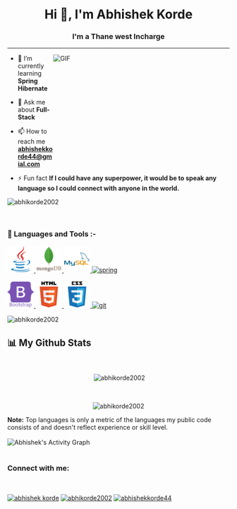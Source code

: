 <h1 align="center">Hi 👋, I'm Abhishek Korde</h1>

<h3 align="center">I'm a Thane west Incharge</h3>
<hr/>

<a target="_blank">
  <img align="right" height="250" width="400" alt="GIF" src="https://raw.githubusercontent.com/Adam-pw/Adam-pw/main/animation_500_kxa883sd.gif"">
</a>

- 🌱 I’m currently learning **Spring Hibernate**

- 💬 Ask me about **Full-Stack**

- 📫 How to reach me **abhishekkorde44@gmial.com**

- ⚡ Fun fact **If I could have any superpower, it would be to speak any language so I could connect with anyone in the world.**

<p align="left"> <img src="https://komarev.com/ghpvc/?username=abhikorde2002&label=Profile%20views&color=0e75b6&style=flat" alt="abhikorde2002" /> </p>


<br>

<h3 align="left">🚀 Languages and Tools :- </h3>
<p > 
  <a  href="https://www.java.com" target="_blank" rel="noreferrer"> <img src="https://raw.githubusercontent.com/devicons/devicon/master/icons/java/java-original.svg" alt="java" width="60" height="60"/> </a>
   <a href="https://www.mongodb.com/" target="_blank" rel="noreferrer"> <img src="https://raw.githubusercontent.com/devicons/devicon/master/icons/mongodb/mongodb-original-wordmark.svg" alt="mongodb" width="60" height="60"/> </a>
   <a href="https://www.mysql.com/" target="_blank" rel="noreferrer"> <img src="https://raw.githubusercontent.com/devicons/devicon/master/icons/mysql/mysql-original-wordmark.svg" alt="mysql" width="60" height="60" /> </a>
  <a href="https://spring.io/" target="_blank" rel="noreferrer"> <img src="https://www.vectorlogo.zone/logos/springio/springio-icon.svg" alt="spring" width="60" height="60"/> </a> <br>
  <br>
  <a href="https://getbootstrap.com" target="_blank" rel="noreferrer"> <img src="https://raw.githubusercontent.com/devicons/devicon/master/icons/bootstrap/bootstrap-plain-wordmark.svg" alt="bootstrap" width="60" height="60"/> </a> 
 <a href="https://www.w3.org/html/" target="_blank" rel="noreferrer"> <img src="https://raw.githubusercontent.com/devicons/devicon/master/icons/html5/html5-original-wordmark.svg" alt="html5" width="60" height="60"/> </a>
 <a href="https://www.w3schools.com/css/" target="_blank" rel="noreferrer"> <img src="https://raw.githubusercontent.com/devicons/devicon/master/icons/css3/css3-original-wordmark.svg" alt="css3" width="60" height="60"/> </a> 
  <a href="https://git-scm.com/" target="_blank" rel="noreferrer"> <img src="https://www.vectorlogo.zone/logos/git-scm/git-scm-icon.svg" alt="git" width="60" height="60"/> </a>  
  </p>

<p ><img align="Center" src="https://github-readme-stats.vercel.app/api/top-langs?username=abhikorde2002&show_icons=true&locale=en&layout=compact" alt="abhikorde2002" /></p>


## 📊 My Github Stats


<br>
<p align="center">&nbsp;<img align="center" src="https://github-readme-stats.vercel.app/api?username=abhikorde2002&show_icons=true&locale=en&theme=highcontrast" alt="abhikorde2002" /></p>
<br>
                                  
<p align="center"><img align="center" src="https://github-readme-streak-stats.herokuapp.com/?user=abhikorde2002&&theme=highcontrast" alt="abhikorde2002" /></p>
  <b>Note:</b> Top languages is only a metric of the languages my public code consists of and doesn't reflect experience or skill level.

<br/>                                                                                                            
<br/>
<img alt="Abhishek's Activity Graph" src="https://activity-graph.herokuapp.com/graph?username=abhikorde2002&bg_color=0D1117&color=5BCDEC&line=5BCDEC&point=FFFFFF&hide_border=true" />

<br/>
<br/>      

<h3 align="left">Connect with me:</h3>
<br>
<p align="left">
<a href="https://linkedin.com/in/abhishek korde" target="blank"><img align="center" src="https://raw.githubusercontent.com/rahuldkjain/github-profile-readme-generator/master/src/images/icons/Social/linked-in-alt.svg" alt="abhishek korde" height="30" width="40" /></a>               
<a href="https://codepen.io/abhikorde2002" target="blank"><img align="center" src="https://raw.githubusercontent.com/rahuldkjain/github-profile-readme-generator/master/src/images/icons/Social/codepen.svg" alt="abhikorde2002" height="30" width="40" /></a>
<a href="https://www.leetcode.com/abhishekkorde44" target="blank"><img align="center" src="https://raw.githubusercontent.com/rahuldkjain/github-profile-readme-generator/master/src/images/icons/Social/leet-code.svg" alt="abhishekkorde44" height="30" width="40" /></a>
</p>

